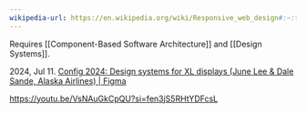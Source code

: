 ```yaml
---
wikipedia-url: https://en.wikipedia.org/wiki/Responsive_web_design#:~:text=Responsive%20web%20design%20(RWD)%20or,to%20ensure%20usability%20and%20satisfaction.
---
```

Requires [[Component-Based Software Architecture]] and [[Design Systems]]. 

2024, Jul 11. [Config 2024: Design systems for XL displays (June Lee & Dale Sande, Alaska Airlines) | Figma](https://youtu.be/SR1f4KicAJg?si=GVNbs0EwrVSYr1Cr)

https://youtu.be/VsNAuGkCpQU?si=fen3jS5RHtYDFcsL